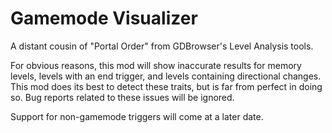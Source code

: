 # Gamemode Visualizer

A distant cousin of "Portal Order" from GDBrowser's Level Analysis tools.

For obvious reasons, this mod will show inaccurate results for memory levels, levels with an end trigger, and levels containing directional changes. This mod does its best to detect these traits, but is far from perfect in doing so. Bug reports related to these issues will be ignored.

Support for non-gamemode triggers will come at a later date.